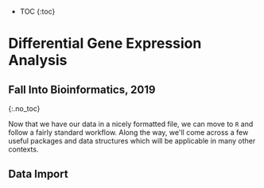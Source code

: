 
-   TOC {:toc}

Differential Gene Expression Analysis
=====================================

Fall Into Bioinformatics, 2019
------------------------------

{:.no\_toc}

Now that we have our data in a nicely formatted file, we can move to `R` and follow a fairly standard workflow. Along the way, we'll come across a few useful packages and data structures which will be applicable in many other contexts.

Data Import
-----------
